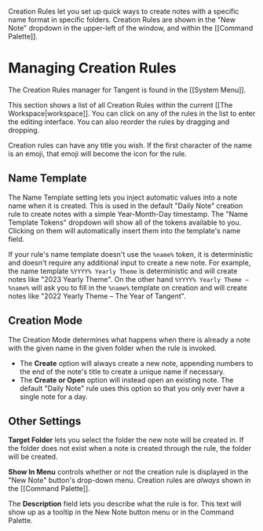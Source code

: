Creation Rules let you set up quick ways to create notes with a specific name format in specific folders. Creation Rules are shown in the "New Note" dropdown in the upper-left of the window, and within the [[Command Palette]].

# Managing Creation Rules
The Creation Rules manager for Tangent is found in the [[System Menu]].

This section shows a list of all Creation Rules within the current [[The Workspace|workspace]]. You can click on any of the rules in the list to enter the editing interface. You can also reorder the rules by dragging and dropping.

Creation rules can have any title you wish. If the first character of the name is an emoji, that emoji will become the icon for the rule.

## Name Template
The Name Template setting lets you inject automatic values into a note name when it is created. This is used in the default "Daily Note" creation rule to create notes with a simple Year-Month-Day timestamp. The "Name Template Tokens" dropdown will show all of the tokens available to you. Clicking on them will automatically insert them into the template's name field.

If your rule's name template doesn't use the `%name%` token, it is deterministic and doesn't require any additional input to create a new note. For example, the name template `%YYYY% Yearly Theme` is deterministic and will create notes like "2023 Yearly Theme". On the other hand `%YYYY% Yearly Theme – %name%` will ask you to fill in the `%name%` template on creation and will create notes like "2022 Yearly Theme – The Year of Tangent".

## Creation Mode
The Creation Mode determines what happens when there is already a note with the given name in the given folder when the rule is invoked. 
* The __Create__ option will always create a new note, appending numbers to the end of the note's title to create a unique name if necessary.
* The __Create or Open__ option will instead open an existing note. The default "Daily Note" rule uses this option so that you only ever have a single note for a day.

## Other Settings
__Target Folder__ lets you select the folder the new note will be created in. If the folder does not exist when a note is created through the rule, the folder will be created.

__Show In Menu__ controls whether or not the creation rule is displayed in the "New Note" button's drop-down menu. Creation rules are _always_ shown in the [[Command Palette]].

The __Description__ field lets you describe what the rule is for. This text will show up as a tooltip in the New Note button menu or in the Command Palette.